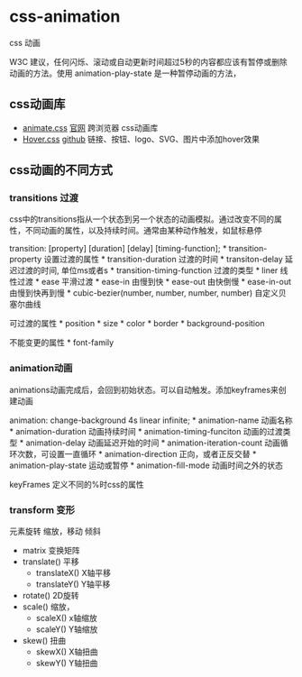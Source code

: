 # css-animation

css 动画

W3C 建议，任何闪烁、滚动或自动更新时间超过5秒的内容都应该有暂停或删除动画的方法。使用 animation-play-state 是一种暂停动画的方法，

## css动画库

* [animate.css](https://daneden.github.io/animate.css/) [官网](https://daneden.github.io/animate.css/) 跨浏览器 css动画库
* [Hover.css](http://ianlunn.github.io/Hover/) [github](https://github.com/IanLunn/Hover) 链接、按钮、logo、SVG、图片中添加hover效果

## css动画的不同方式

### transitions 过渡

css中的transitions指从一个状态到另一个状态的动画模拟。通过改变不同的属性，不同动画的属性，以及持续时间。通常由某种动作触发，如鼠标悬停

transition: [property] [duration] [delay] [timing-function];
    * transition-property 设置过渡的属性
    * transition-duration 过渡的时间
    * transiton-delay 延迟过渡的时间, 单位ms或者s
    * transition-timing-function 过渡的类型
      * liner 线性过渡
      * ease 平滑过渡
      * ease-in 由慢到快
      * ease-out 由快倒慢
      * ease-in-out 由慢到快再到慢
      * cubic-bezier(number, number, number, number) 自定义贝塞尔曲线

可过渡的属性
    * position
    * size
    * color
    * border
    * background-position

不能变更的属性
    * font-family

### animation动画

animations动画完成后，会回到初始状态。可以自动触发。添加keyframes来创建动画

animation: change-background 4s linear infinite;
    * animation-name 动画名称
    * animation-duration 动画持续时间
    * animation-timing-funciton 动画的过渡类型
    * animation-delay 动画延迟开始的时间
    * animation-iteration-count 动画循环次数，可设置一直循环
    * animation-direction 正向，或者正反交替
    * animation-play-state 运动或暂停
    * animation-fill-mode 动画时间之外的状态

keyFrames 定义不同的%时css的属性

### transform 变形

元素旋转 缩放，移动 倾斜

* matrix 变换矩阵
* translate() 平移
  * translateX() X轴平移
  * translateY() Y轴平移
* rotate() 2D旋转
* scale() 缩放，
  * scaleX() x轴缩放
  * scaleY() Y轴缩放
* skew() 扭曲
  * skewX() X轴扭曲
  * skewY() Y轴扭曲
